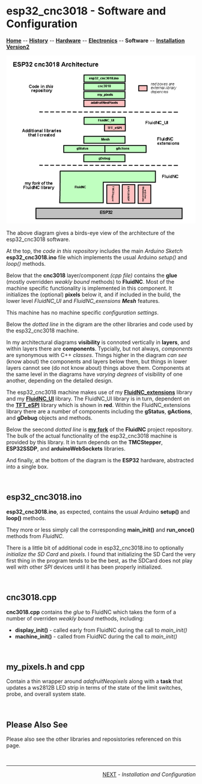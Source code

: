 # esp32_cnc3018 - Software and Configuration

**[Home](readme.md)** --
**[History](history.md)** --
**[Hardware](hardware.md)** --
**[Electronics](electronics.md)** --
**Software** --
**[Installation](installation.md)**
**[Version2](version2.md)**




![cnc3018_architecture.png](images/cnc3018_architecture.png)

The above diagram gives a birds-eye view of the architecture of the
esp32_cnc3018 software.

At the top, the *code in this repository* includes
the main *Arduino Sketch* **esp32_cnc3018.ino** file which
implements the usual Arduino *setup()* and *loop()* methods.

Below that the **cnc3018** layer/component *(cpp file)* contains the
**glue** (mostly overridden *weakly bound* methods) to **FluidNC**.
Most of the machine specific functionality is implemented in this
component.  It initializes the (optional) **pixels** below it,
and if included in the build, the lower level *FluidNC_UI* and
*FluidNC_exensions **Mesh*** features.

This machine has no machine specific *configuration settings*.

Below the *dotted line* in the digram are the other libraries and
code used by the esp32_cnc3018 machine.

In my architectural diagrams **visibility**
is connoted vertically in **layers**, and within layers there are
**components**. Typcially, but not always, *components* are synonymous
with C++ *classes*.
Things higher in the diagram *can see* (know about) the components and
layers below them, but things in lower layers cannot see (do not know about)
things above them.  Components at the same level in the diagrams have *varying
degrees* of visibility of one another, depending on the detailed design.

The esp32_cnc3018 machine makes use of my
[**FluidNC_extensions**](https://github.com/phorton1/Arduino-libraries-FluidNC_extensions)
library and my
[**FluidNC_UI**](https://github.com/phorton1/Arduino-libraries-FluidNC_UI)
library.  The FluidNC_UI library is in turn, dependent on the
[**TFT_eSPI**](https://github.com/phorton1/Arduino-libraries-TFT_eSPI)
library which is shown in **red**.
Within the FluidNC_extensions library there are a number
of components including the **gStatus**, **gActions**, and **gDebug**
objects and methods.

Below the seecond *dotted line* is
[**my fork**](https://github.com/phorton1/Arduino-libraries-FluidNC)
of the **FluidNC** project
repository.  The bulk of the actual functionality of the esp32_cnc3018 machine is
provided by this library.  It in turn depends on the **TMCStepper**,
**ESP32SSDP**, and **arduinoWebSockets** libraries.


And finally, at the bottom of the diagram is the **ESP32** hardware,
abstracted into a single box.

<br>

## esp32_cnc3018.ino

**esp32_cnc3018.ino**, as expected, contains the usual Arduino **setup()**
and **loop()** methods.

They more or less simply call the corresponding
**main_init()** and **run_once()** methods from *FluidNC*.

There is a little bit of additional code in esp32_cnc3018.ino to
optionally *initialize the SD Card* and *pixels*.  I found that initializing
the SD Card the very first thing in the program tends to be
the best, as the SDCard does not play well with other *SPI*
devices until it has been properly initialized.

<br>

## cnc3018.cpp

**cnc3018.cpp** contains the *glue* to FluidNC which takes the form
of a number of overriden *weakly bound* methods, including:

- **display_init()** - called early from FluidNC during the call to *main_init()*
- **machine_init()** - called from FluidNC during the call to *main_init()*


<br>

## my_pixels.h and cpp

Contain a thin wrapper around *adafruitNeopixels* along with
a **task** that updates a ws2812B LED strip in terms of the
state of the limit switches, probe, and overall system state.


<br>

## Please Also See

Please also see the other libraries and reposistories referenced on this page.







<br>
<hr>
<div style="text-align: right">
<a href='installation.md'>NEXT</a><i> - Installation and Configuration</i>
</div>
